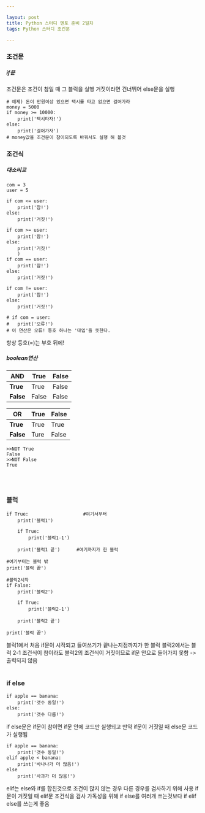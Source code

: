 ```yaml
---

layout: post
title: Python 스터디 멘토 준비 2일차
tags: Python 스터디 조건문

---
```


### 조건문<br/>
##### if문<br/>

조건문은 조건이 참일 때 그 블럭을 실행
거짓이라면 건너뛰어 else문을 실행
```
# 예제) 돈이 만원이상 있으면 택시를 타고 없으면 걸어가라
money = 5000
if money >= 10000:
	print('택시타자!')
else:
	print('걸어가자')
# money값을 조건문이 참이되도록 바꿔서도 실행 해 볼것
```

### 조건식<br/>
##### 대소비교<br/>
```
com = 3
user = 5

if com <= user:
	print('참!')
else:
	print('거짓!')
	
if com >= user:
	print('참!')
else:
	print('거짓!'
	)
if com == user:
	print('참!')
else:
	print('거짓!')
	
if com != user:
	print('참!')
else:
	print('거짓!')
	
# if com = user:
#	print('오류!')
# 이 연산은 오류! 등호 하나는 '대입'을 뜻한다.
```
항상 등호(=)는 부호 뒤에!<br/>

##### boolean연산<br/>

AND|**True**|**False**
---|----|-----
**True**|True|False
**False**|False|False

OR|**True**|**False**
--|----|-----
**True**|True|True
**False**|Ture|False
```
>>NOT True
False
>>NOT False
True
```
<br/><br/>
### 블럭<br/>
```
if True:					#여기서부터
	print('블럭1')
    
    if True:
       	print('블럭1-1')
        
    print('블럭1 끝')		#여기까지가 한 블럭
    
#여기부터는 블럭 밖
print('블럭 끝')

#블럭2시작
if False:
	print('블럭2')
	
    if True:
    	print('블럭2-1')
    
    print('블럭2 끝')

print('블럭 끝')
```
블럭1에서 처음 if문이 시작되고 들여쓰기가 끝나는지점까지가 한 블럭
블럭2에서는 블럭 2-1 조건식이 참이라도 블럭2의 조건식이 거짓이므로 if문 안으로 들어가지 못함 -> 출력되지 않음<br/><br/>
### if else
```
if apple == banana:
	print('갯수 동일!')
else:
	print('갯수 다름!')
```
if else문은 if문이 참이면 if문 안에 코드만 실행되고 만약 if문이 거짓일 때 else문 코드가 실행됨

```
if apple == banana:
	print('갯수 동일!')
elif apple < banana:
	print('바나나가 더 많음!')
else
	print('사과가 더 많음!')
```
elif는 else와 if를 합친것으로 조건이 맍지 않는 경우 다른 경우를 검사하기 위해 사용
if문이 거짓일 때 elif문 조건식을 검사
가독성을 위해 if else를 여러개 쓰는것보다 if elif else를 쓰는게 좋음
